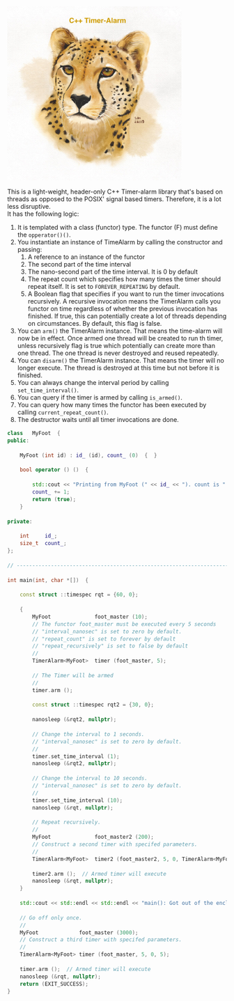 <!--
Copyright (c) 2023-2028, Hossein Moein
All rights reserved.

Redistribution and use in source and binary forms, with or without
modification, are permitted provided that the following conditions are met:
* Redistributions of source code must retain the above copyright
notice, this list of conditions and the following disclaimer.
* Redistributions in binary form must reproduce the above copyright
notice, this list of conditions and the following disclaimer in the
documentation and/or other materials provided with the distribution.
* Neither the name of Hossein Moein and/or the TimerAlarm nor the
names of its contributors may be used to endorse or promote products
derived from this software without specific prior written permission.

THIS SOFTWARE IS PROVIDED BY THE COPYRIGHT HOLDERS AND CONTRIBUTORS "AS IS" AND
ANY EXPRESS OR IMPLIED WARRANTIES, INCLUDING, BUT NOT LIMITED TO, THE IMPLIED
WARRANTIES OF MERCHANTABILITY AND FITNESS FOR A PARTICULAR PURPOSE ARE
DISCLAIMED. IN NO EVENT SHALL Hossein Moein BE LIABLE FOR ANY
DIRECT, INDIRECT, INCIDENTAL, SPECIAL, EXEMPLARY, OR CONSEQUENTIAL DAMAGES
(INCLUDING, BUT NOT LIMITED TO, PROCUREMENT OF SUBSTITUTE GOODS OR SERVICES;
LOSS OF USE, DATA, OR PROFITS; OR BUSINESS INTERRUPTION) HOWEVER CAUSED AND
ON ANY THEORY OF LIABILITY, WHETHER IN CONTRACT, STRICT LIABILITY, OR TORT
(INCLUDING NEGLIGENCE OR OTHERWISE) ARISING IN ANY WAY OUT OF THE USE OF THIS
SOFTWARE, EVEN IF ADVISED OF THE POSSIBILITY OF SUCH DAMAGE.
-->
<img src="docs/Cheetah.jpg" alt="TimerAlarm Cheetah" width="400" longdesc="https://htmlpreview.github.io/?https://github.com/hosseinmoein/ThreadPool/blob/master/README.md"/>

This is a light-weight, header-only C++ Timer-alarm library that's based on threads as opposed to the POSIX' signal based timers. Therefore, it is a lot less disruptive.<BR>
It has the following logic:<BR>
1. It is templated with a class (functor) type. The functor (F) must define the `opperator()()`.
2. You instantiate an instance of TimeAlarm by calling the constructor and passing:
   1. A reference to an instance of the functor
   2. The second part of the time interval
   3. The nano-second part of the time interval. It is 0 by default
   4. The repeat count which specifies how many times the timer should repeat itself. It is set to `FOREVER_REPEATING` by default.
   5. A Boolean flag that specifies if you want to run the timer invocations recursively. A recursive invocation means the TimerAlarm calls you functor on time regardless of whether the previous invocation has finished. If true, this can potentially create a lot of threads depending on circumstances. By default, this flag is false.
3. You can `arm()` the TimerAlarm instance. That means the time-alarm will now be in effect. Once armed one thread will be created to run th timer, unless recursively flag is true which potentially can create more than one thread. The one thread is never destroyed and reused repeatedly. 
4. You can `disarm()` the TimerAlarm instance. That means the timer will no longer execute. The thread is destroyed at this time but not before it is finished.
5. You can always change the interval period by calling `set_time_interval()`.
6. You can query if the timer is armed by calling `is_armed()`.
7. You can query how many times the functor has been executed by calling `current_repeat_count()`.
8. The destructor waits until all timer invocations are done.

```cpp
class   MyFoot  {
public:

    MyFoot (int id) : id_ (id), count_ (0)  {  }

    bool operator () ()  {

        std::cout << "Printing from MyFoot (" << id_ << "). count is " << count_ << ". time is " << time(nullptr) << std::endl;
        count_ += 1;
        return (true);
    }
    
private:

    int     id_;
    size_t  count_;
};

// ----------------------------------------------------------------------------

int main(int, char *[])  {

    const struct ::timespec rqt = {60, 0};

    {
        MyFoot              foot_master (10);
        // The functor foot_master must be executed every 5 seconds
        // "interval_nanosec" is set to zero by default.
        // "repeat_count" is set to forever by default
        // "repeat_recursively" is set to false by default
        //
        TimerAlarm<MyFoot>  timer (foot_master, 5);

        // The Timer will be armed
        //
        timer.arm ();

        const struct ::timespec rqt2 = {30, 0};

        nanosleep (&rqt2, nullptr);
        
        // Change the interval to 1 seconds.
        // "interval_nanosec" is set to zero by default.
        //
        timer.set_time_interval (1);
        nanosleep (&rqt2, nullptr);
        
        // Change the interval to 10 seconds.
        // "interval_nanosec" is set to zero by default.
        //
        timer.set_time_interval (10);
        nanosleep (&rqt, nullptr);

        // Repeat recursively.
        //
        MyFoot              foot_master2 (200);
        // Construct a second timer with specifed parameters.
        //
        TimerAlarm<MyFoot>  timer2 (foot_master2, 5, 0, TimerAlarm<MyFoot>::FOREVER_REPEATING, true);

        timer2.arm ();  // Armed timer will execute
        nanosleep (&rqt, nullptr);
    }

    std::cout << std::endl << std::endl << "main(): Got out of the enclosing block ..." << std::endl << std::endl;

    // Go off only once.
    //
    MyFoot             foot_master (3000);
    // Construct a third timer with specifed parameters.
    //
    TimerAlarm<MyFoot> timer (foot_master, 5, 0, 5);

    timer.arm ();  // Armed timer will execute
    nanosleep (&rqt, nullptr);
    return (EXIT_SUCCESS);
}
```
